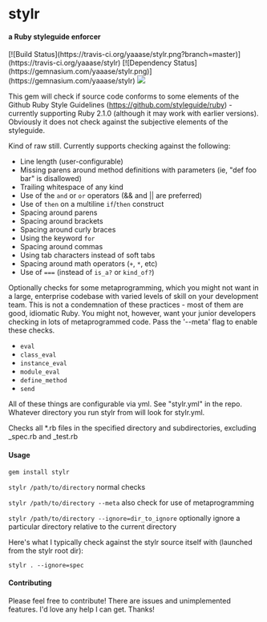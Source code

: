 <h1>stylr</h1>
<h4>a Ruby styleguide enforcer</h4>
[![Build Status](https://travis-ci.org/yaaase/stylr.png?branch=master)](https://travis-ci.org/yaaase/stylr)
[![Dependency Status](https://gemnasium.com/yaaase/stylr.png)](https://gemnasium.com/yaaase/stylr)
<img src="https://badge.fury.io/rb/stylr.png"/>

This gem will check if source code conforms to some elements of the Github Ruby Style Guidelines (https://github.com/styleguide/ruby) - currently supporting Ruby 2.1.0 (although it may work with earlier versions).  Obviously it does not check against the subjective elements of the styleguide.

Kind of raw still.  Currently supports checking against the following:

* Line length (user-configurable)
* Missing parens around method definitions with parameters (ie, "def foo bar" is disallowed)
* Trailing whitespace of any kind
* Use of the <code>and</code> or <code>or</code> operators (&& and || are preferred)
* Use of <code>then</code> on a multiline <code>if</code>/<code>then</code> construct
* Spacing around parens
* Spacing around brackets
* Spacing around curly braces
* Using the keyword <code>for</code>
* Spacing around commas
* Using tab characters instead of soft tabs
* Spacing around math operators (<code>+</code>, <code>*</code>, etc)
* Use of <code>===</code> (instead of <code>is_a?</code> or <code>kind_of?</code>)

Optionally checks for some metaprogramming, which you might not want in a large, enterprise codebase with varied levels of skill on your development team.  This is not a condemnation of these practices - most of them are good, idiomatic Ruby.  You might not, however, want your junior developers checking in lots of metaprogrammed code.  Pass the '--meta' flag to enable these checks.

* <code>eval</code>
* <code>class_eval</code>
* <code>instance_eval</code>
* <code>module_eval</code>
* <code>define_method</code>
* <code>send</code>

All of these things are configurable via yml.  See "stylr.yml" in the repo.  Whatever directory you run stylr from will look for stylr.yml.

Checks all *.rb files in the specified directory and subdirectories, excluding _spec.rb and _test.rb

<h4>Usage</h4>

<code>gem install stylr</code>

<code>stylr /path/to/directory</code> normal checks

<code>stylr /path/to/directory --meta</code> also check for use of metaprogramming

<code>stylr /path/to/directory --ignore=dir_to_ignore</code> optionally ignore a particular directory relative to the current directory

Here's what I typically check against the stylr source itself with (launched from the stylr root dir):

<code>stylr . --ignore=spec</code>

<h4>Contributing</h4>

Please feel free to contribute!  There are issues and unimplemented features.  I'd love any help I can get.  Thanks!
